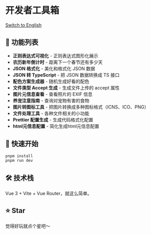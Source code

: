 # 开发者工具箱

[Switch to English](README-EN.md)

## 🎯 功能列表

- **正则表达式可视化** - 正则表达式图形化展示
- **农历新年倒计时** - 距离下一个春节还有多少天
- **JSON 格式化** - 美化和格式化 JSON 数据
- **JSON 转 TypeScript** - 把 JSON 数据转换成 TS 接口
- **配色方案生成器** - 随机生成好看的配色
- **文件类型 Accept 生成** - 生成文件上传的 accept 属性
- **图片元信息查看** - 查看照片的 EXIF 信息
- **养宠注意指南** - 查询对宠物有害的食物
- **图片转图标工具** - 把图片转换成多种图标格式（ICNS、ICO、PNG）
- **文件处理工具** - 各种文件相关的小功能
- **Prettier 配置生成** - 生成代码格式化配置
- **html元信息配置** - 简化生成html元信息配置

## 🚀 快速开始

```bash
pnpm install
pnpm run dev
```

## 🛠 技术栈

Vue 3 + Vite + Vue Router，就这么简单。

## ⭐ Star

觉得好玩就点个星吧～
